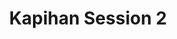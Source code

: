 ---
title: Kapihan Session 2
redirect_to: https://docs.google.com/spreadsheets/d/15K7dSyLluVghu3B7Y_WsX1OfR80d3u8qm3vhj8UGqMk/edit?usp=sharing
redirect_from: 
  - /Kapihan2SignUp
  - /kapihan2signup
---